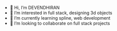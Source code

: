- 👋 Hi, I’m DEVENDHIRAN
- 👀 I’m interested in full stack, designing 3d objects
- 🌱 I’m currently learning spline, web development
- 💞️ I’m looking to collaborate on full stack projects


<!---
devendhiran0508/devendhiran0508 is a ✨ special ✨ repository because its `README.md` (this file) appears on your GitHub profile.
You can click the Preview link to take a look at your changes.
- 📫 How to reach me ...
- 😄 Pronouns: ...
- ⚡ Fun fact: ...
--->
